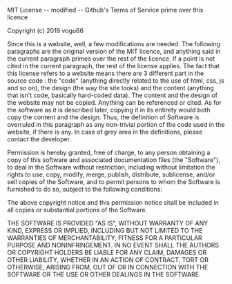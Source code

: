 MIT License -- modified -- Github's Terms of Service prime over this licence

Copyright (c) 2019 vogu66

Since this is a website, well, a few modifications are needed. The following
paragraphs are the original version of the MIT licence, and anything said in the
current paragraph primes over the rest of the licence. If a point is not cited
in the current paragraph, the rest of the license applies. The fact that this
license refers to a website means there are 3 different part in the source code :
the "code" (anything directly related to the use of html, css, js and so on), 
the design (the way the site looks) and the content (anything that isn't
code, basically hard-coded data). The content and the design of the website may 
not be copied. Anything can be referenced or cited. As for the software as it
is described later, copying it in its entirety would both copy the content and 
the design. Thus, the definition of Software is overruled in this paragraph as any
non-trivial portion of the code used in the website, if there is any. In case of
grey area in the definitions, please contact the developer.

Permission is hereby granted, free of charge, to any person obtaining a copy
of this software and associated documentation files (the "Software"), to deal
in the Software without restriction, including without limitation the rights
to use, copy, modify, merge, publish, distribute, sublicense, and/or sell
copies of the Software, and to permit persons to whom the Software is
furnished to do so, subject to the following conditions:

The above copyright notice and this permission notice shall be included in all
copies or substantial portions of the Software.

THE SOFTWARE IS PROVIDED "AS IS", WITHOUT WARRANTY OF ANY KIND, EXPRESS OR
IMPLIED, INCLUDING BUT NOT LIMITED TO THE WARRANTIES OF MERCHANTABILITY,
FITNESS FOR A PARTICULAR PURPOSE AND NONINFRINGEMENT. IN NO EVENT SHALL THE
AUTHORS OR COPYRIGHT HOLDERS BE LIABLE FOR ANY CLAIM, DAMAGES OR OTHER
LIABILITY, WHETHER IN AN ACTION OF CONTRACT, TORT OR OTHERWISE, ARISING FROM,
OUT OF OR IN CONNECTION WITH THE SOFTWARE OR THE USE OR OTHER DEALINGS IN THE
SOFTWARE.
